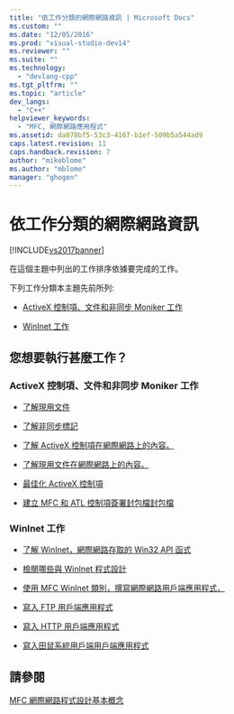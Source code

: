 ```yaml
---
title: "依工作分類的網際網路資訊 | Microsoft Docs"
ms.custom: ""
ms.date: "12/05/2016"
ms.prod: "visual-studio-dev14"
ms.reviewer: ""
ms.suite: ""
ms.technology: 
  - "devlang-cpp"
ms.tgt_pltfrm: ""
ms.topic: "article"
dev_langs: 
  - "C++"
helpviewer_keywords: 
  - "MFC, 網際網路應用程式"
ms.assetid: da078bf5-53c3-4167-b1ef-509b5a544ad9
caps.latest.revision: 11
caps.handback.revision: 7
author: "mikeblome"
ms.author: "mblome"
manager: "ghogen"
---
```

# 依工作分類的網際網路資訊
[!INCLUDE[vs2017banner](../assembler/inline/includes/vs2017banner.md)]

在這個主題中列出的工作排序依據要完成的工作。  
  
 下列工作分類本主題先前所列:  
  
-   [ActiveX 控制項、文件和非同步 Moniker 工作](#_core_activex_controls.2c_.documents_and_asynchronous_moniker_tasks)  
  
-   [WinInet 工作](#_core_wininet_tasks)  
  
## 您想要執行甚麼工作？  
  
###  <a name="_core_activex_controls.2c_.documents_and_asynchronous_moniker_tasks"></a> ActiveX 控制項、文件和非同步 Moniker 工作  
  
-   [了解現用文件](../mfc/active-documents-on-the-internet.md)  
  
-   [了解非同步標記](../mfc/asynchronous-monikers-on-the-internet.md)  
  
-   [了解 ActiveX 控制項在網際網路上的內容。](../mfc/activex-controls-on-the-internet.md)  
  
-   [了解現用文件在網際網路上的內容。](../mfc/active-documents-on-the-internet.md)  
  
-   [最佳化 ActiveX 控制項](../mfc/mfc-activex-controls-optimization.md)  
  
-   [建立 MFC 和 ATL 控制項簽署封包檔封包檔](http://msdn.microsoft.com/zh-tw/14e50724-2505-4258-ae6b-326b706de409)  
  
###  <a name="_core_wininet_tasks"></a> WinInet 工作  
  
-   [了解 WinInet，網際網路存取的 Win32 API 函式](../mfc/wininet-basics.md)  
  
-   [檢閱哪些與 WinInet 程式設計](../mfc/win32-internet-extensions-wininet.md)  
  
-   [使用 MFC WinInet 類別，撰寫網際網路用戶端應用程式，](../mfc/writing-an-internet-client-application-using-mfc-wininet-classes.md)  
  
-   [寫入 FTP 用戶端應用程式](../mfc/steps-in-a-typical-ftp-client-application.md)  
  
-   [寫入 HTTP 用戶端應用程式](../mfc/steps-in-a-typical-http-client-application.md)  
  
-   [寫入田鼠系統用戶端用戶端應用程式](../mfc/steps-in-a-typical-gopher-client-application.md)  
  
## 請參閱  
 [MFC 網際網路程式設計基本概念](../mfc/mfc-internet-programming-basics.md)